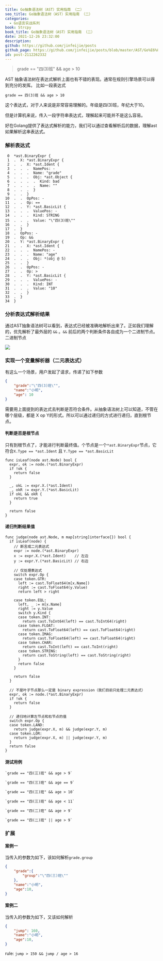```yaml
---
title: Go抽象语法树（AST）实用指南 （二）
seo_title: Go抽象语法树（AST）实用指南 （二）
categories:
  - Go语言实战系列
book: Strcpy
book_title: Go抽象语法树（AST）实用指南 （二）
date: 2021-12-26 23:32:00
description:
github: https://github.com/jinfeijie/posts
github_page: https://github.com/jinfeijie/posts/blob/master/AST/Go%E6%8A%BD%E8%B1%A1%E8%AF%AD%E6%B3%95%E6%A0%91%EF%BC%88AST%EF%BC%89%E5%AE%9E%E7%94%A8%E6%8C%87%E5%8D%97%20%EF%BC%88%E4%BA%8C%EF%BC%89.md
id: post-2112262332
---
```


> grade == "四(3)班" && age > 10

AST 抽象语法树在表达式解析上面也有不错的表现。通常在规则引擎场景可以得到充分的发挥。
比如一段表达式
```golang
grade == 四(3)班 && age > 10
```

这个表达式，对于人来说是非常容易理解的。年级是四(3)班，年纪大于10。

但是计算机来说，传入一段字符串表达式，理解起来可能并不是这么容易。

好在Golang提供了表达式解析的能力，我们可以通过查看解析后的数据，理解ast如果解析这串表达式。

### 解析表达式

```golang
 0  *ast.BinaryExpr {
 1  .  X: *ast.BinaryExpr {
 2  .  .  X: *ast.Ident {
 3  .  .  .  NamePos: -
 4  .  .  .  Name: "grade"
 5  .  .  .  Obj: *ast.Object {
 6  .  .  .  .  Kind: bad
 7  .  .  .  .  Name: ""
 8  .  .  .  }
 9  .  .  }
10  .  .  OpPos: -
11  .  .  Op: ==
12  .  .  Y: *ast.BasicLit {
13  .  .  .  ValuePos: -
14  .  .  .  Kind: STRING
15  .  .  .  Value: "\"四(3)班\""
16  .  .  }
17  .  }
18  .  OpPos: -
19  .  Op: &&
20  .  Y: *ast.BinaryExpr {
21  .  .  X: *ast.Ident {
22  .  .  .  NamePos: -
23  .  .  .  Name: "age"
24  .  .  .  Obj: *(obj @ 5)
25  .  .  }
26  .  .  OpPos: -
27  .  .  Op: >
28  .  .  Y: *ast.BasicLit {
29  .  .  .  ValuePos: -
30  .  .  .  Kind: INT
31  .  .  .  Value: "10"
32  .  .  }
33  .  }
34  }
```
### 分析表达式解析结果

 通过AST抽象语法树可以看到，表达式已经被准确地解析出来了。正如我们理解的，优先解析了最外层的 `&&` 。`&&` 前后的两个判断条件各自成为一个二进制节点。二进制节点

![](https://image.baidu.com/search/down?url=https://tva1.sinaimg.cn/large/008i3skNgy1gxrpsmy2e1j31he0u0432.jpg)


### 实现一个变量解析器（二元表达式）
有这么一个场景，用户发起了请求，传递了如下参数
```json
{
	"grade":"\"四(3)班\"",
	"name":"小明",
	"age": 10
}
```
需要用上面提到的表达式去判断是否符合条件。从抽象语法树上可以知道，不管在哪个层级，都是 X op Y的形式。所以可以通过递归的方式进行递归，直到根节点。


#### 判断是否是根节点
只有到根节点了，才能进行判断最终值。个节点是一个`*ast.BinaryExpr`节点，它符合`X.Type == *ast.Ident` 且 `Y.Type == *ast.BasicLit`
```golang
func isLeaf(node ast.Node) bool {
  expr, ok := node.(*ast.BinaryExpr)
  if !ok {
    return false
  }

  _, okL := expr.X.(*ast.Ident)
  _, okR := expr.Y.(*ast.BasicLit)
  if okL && okR {
    return true
  }

  return false
}
```

#### 递归判断结果值
```golang
func judge(node ast.Node, m map[string]interface{}) bool {
  if isLeaf(node) {
    // 断言成二元表达式
    expr := node.(*ast.BinaryExpr)
    x := expr.X.(*ast.Ident)    // 左边
    y := expr.Y.(*ast.BasicLit) // 右边

    // 仅处理表达式
    switch expr.Op {
    case token.GTR:
      left := cast.ToFloat64(m[x.Name])
      right := cast.ToFloat64(y.Value)
      return left > right

    case token.EQL:
      left, _ := m[x.Name]
      right := y.Value
      switch y.Kind {
      case token.INT:
        return cast.ToInt64(left) == cast.ToInt64(right)
      case token.FLOAT:
        return cast.ToFloat64(left) == cast.ToFloat64(right)
      case token.IMAG:
        return cast.ToFloat64(left) == cast.ToFloat64(right)
      case token.CHAR:
        return cast.ToInt(left) == cast.ToInt(right)
      case token.STRING:
        return cast.ToString(left) == cast.ToString(right)
      }
      return false
    }

    return false
  }

  // 不是叶子节点那么一定是 binary expression（我们目前只处理二元表达式）
  expr, ok := node.(*ast.BinaryExpr)
  if !ok {
    return false
  }

  // 递归地计算左节点和右节点的值
  switch expr.Op {
  case token.LAND:
    return judge(expr.X, m) && judge(expr.Y, m)
  case token.LOR:
    return judge(expr.X, m) || judge(expr.Y, m)
  }
  return false
}
```

#### 测试用例
```golang
`grade == "四(三)班" && age > 9`
```

```golang
`grade == "四(三)班" && age == 9`
```

```golang
`grade == "四(三)班" && age > 10`
```

```golang
`grade == "四(三)班" && age < 11`
```

```golang
`grade == "四(二)班" && age > 9`
```

```golang
`grade == "四(二)班" || age > 9`
```

### 扩展
#### 案例一
当传入的参数为如下，该如何解析`grade.group`
```json
{
    "grade":{
        "group":"\"四(三)班\""
    },
    "name":"小明",
    "age":10,
}
```



#### 案例二
当传入的参数为如下，又该如何解析
```json
{
    "jump": 160,
    "name":"小明",
    "age":10,
}
```
rule: `jump > 150 && jump / age > 16`



